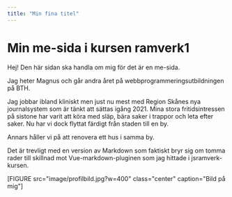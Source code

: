 ```yaml
---
title: "Min fina titel"
---
```

Min me-sida i kursen ramverk1
=========================

Hej! Den här sidan ska handla om mig för det är en me-sida.

Jag heter Magnus och går andra året på webbprogrammeringsutbildningen på BTH.

Jag jobbar ibland kliniskt men just nu mest med Region Skånes nya journalsystem som är tänkt att sättas igång 2021. Mina stora fritidsintressen på sistone har varit att köra med släp, bära saker i trappor och leta efter saker. Nu har vi dock flyttat färdigt från staden till en by.

Annars håller vi på att renovera ett hus i samma by.

Det är trevligt med en version av Markdown som faktiskt bryr sig om tomma rader till skillnad mot Vue-markdown-pluginen som jag hittade i jsramverk-kursen.



[FIGURE src="image/profilbild.jpg?w=400" class="center" caption="Bild på mig"]
